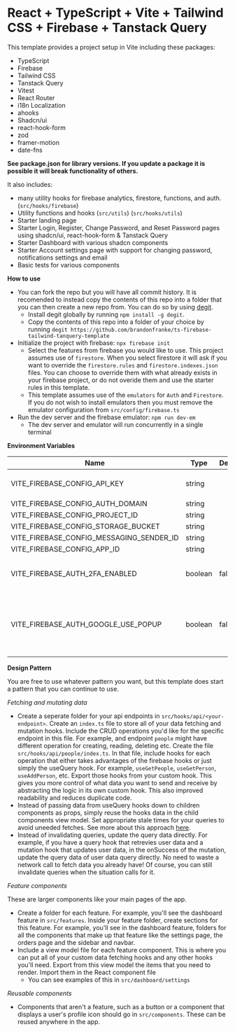 # React + TypeScript + Vite + Tailwind CSS + Firebase + Tanstack Query

This template provides a project setup in Vite including these packages:

   - TypeScript
   - Firebase
   - Tailwind CSS
   - Tanstack Query
   - Vitest
   - React Router
   - i18n Localization
   - ahooks
   - Shadcn/ui
   - react-hook-form
   - zod
   - framer-motion
   - date-fns
  
  **See package.json for library versions. If you update a package it is possible it will break functionality of others.**

  It also includes:
   - many utility hooks for firebase analytics, firestore, functions, and auth. (`src/hooks/firebase`)
   - Utility functions and hooks (`src/utils`) (`src/hooks/utils`)
   - Starter landing page
   - Starter Login, Register, Change Password, and Reset Password pages using shadcn/ui, react-hook-form & Tanstack Query
   - Starter Dashboard with various shadcn components
   - Starter Account settings page with support for changing password, notifications settings and email
   - Basic tests for various components
  
**How to use**
   - You can fork the repo but you will have all commit history. It is recomended to instead copy the contents of this repo into a folder that you can then create a new repo from. You can do so by using [degit](https://www.npmjs.com/package/degit).
     - Install degit globally by running `npm install -g degit`.
     - Copy the contents of this repo into a folder of your choice by running `degit https://github.com/brandonfranke/ts-firebase-tailwind-tanquery-template`
   - Initialize the project with firebase:  `npx firebase init`
     - Select the features from firebase you would like to use. This project assumes use of `firestore`. When you select firestore it will ask if you want to override the `firestore.rules` and `firestore.indexes.json` files. You can choose to override them with what already exists in your firebase project, or do not overide them and use the starter rules in this template. 
     - This template assumes use of the `emulators` for `Auth` and `Firestore`. If you do not wish to install emulators then you must remove the emulator configuration from `src/config/firebase.ts`
 - Run the dev server and the firebase emulator: `npm run dev-em`
   - The dev server and emulator will run concurrently in a single terminal

**Environment Variables**

| Name                                     | Type    | Default | Description                                                       |
|------------------------------------------|---------|---------|-------------------------------------------------------------------|
| VITE_FIREBASE_CONFIG_API_KEY             | string  |         | Firebase project configration                                     |
| VITE_FIREBASE_CONFIG_AUTH_DOMAIN         | string  |         | "                                                                 |
| VITE_FIREBASE_CONFIG_PROJECT_ID          | string  |         | "                                                                 |
| VITE_FIREBASE_CONFIG_STORAGE_BUCKET      | string  |         | "                                                                 |
| VITE_FIREBASE_CONFIG_MESSAGING_SENDER_ID | string  |         | "                                                                 |
| VITE_FIREBASE_CONFIG_APP_ID              | string  |         | "                                                                 |
| VITE_FIREBASE_AUTH_2FA_ENABLED           | boolean | false   | Indicate if you want to use 2FA for sign in                       |
| VITE_FIREBASE_AUTH_GOOGLE_USE_POPUP      | boolean | false   | Indicate you want to use a popup for google sign in or a redirect |


**Design Pattern**

You are free to use whatever pattern you want, but this template does start a pattern that you can continue to use.

*Fetching and mutating data*

- Create a seperate folder for your api endpoints in `src/hooks/api/<your-endpoint>`. Create an `index.ts` file to store all of your data fetching and mutation hooks. Include the CRUD operations you'd like for the specific endpoint in this file. For example, and endpoint `people` might have different operation for creating, reading, deleting etc. Create the file `src/hooks/api/people/index.ts`. In that file, include hooks for each operation that either takes advantages of the firebase hooks or just simply the useQuery hook. For example, `useGetPeople`, `useGetPerson`, `useAddPerson`, etc. Export those hooks from your custom hook. This gives you more control of what data you want to send and receive by abstracting the logic in its own custom hook. This also improved readability and reduces duplicate code.
- Instead of passing data from useQuery hooks down to children components as props, simply reuse the hooks data in the child components view model. Set appropriate stale times for your queries to avoid uneeded fetches. See more about this approach [here](https://tkdodo.eu/blog/react-query-as-a-state-manager).
- Instead of invalidating queries, update the query data directly. For example, if you have a query hook that retrevies user data and a mutation hook that updates user data, in the onSuccess of the mutation, update the query data of user data query directly. No need to waste a network call to fetch data you already have! Of course, you can still invalidate queries when the situation calls for it. 

*Feature components*

These are larger components like your main pages of the app.   

- Create a folder for each feature. For example, you'll see the dashboard feature in `src/features`. Inside your feature folder, create sections for this feature. For example, you'll see in the dashboard feature, folders for all the components that make up that feature like the settings page, the orders page and the sidebar and navbar. 
- Include a view model file for each feature component. This is where you can put all of your custom data fetching hooks and any other hooks you'll need. Export from this view model the items that you need to render. Import them in the React component file
  - You can see examples of this in `src/dashboard/settings`

*Reusable components*
- Components that aren't a feature, such as a button or a component that displays a user's profile icon should go in `src/components`. These can be reused anywhere in the app.

